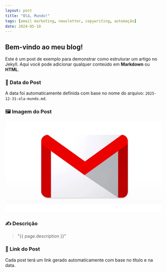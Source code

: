 ```yaml
---
layout: post
title: "Olá, Mundo!"
tags: [email marketing, newsletter, copywriting, automação]
date: 2024-05-10
---
```

## Bem-vindo ao meu blog!

Este é um post de exemplo para demonstrar como estruturar um artigo no Jekyll. Aqui você pode adicionar qualquer conteúdo em **Markdown** ou **HTML**.

### 📅 Data do Post
A data foi automaticamente definida com base no nome do arquivo: `2025-12-31-ola-mundo.md`.

### 🖼️ Imagem do Post
<img src="./img/exemplo.jpg" alt="Imagem do Post" style="max-width:100%;border-radius:4px;">


### ✍️ Descrição
> "{{ page.description }}"

### 🔗 Link do Post
Cada post terá um link gerado automaticamente com base no título e na data.

